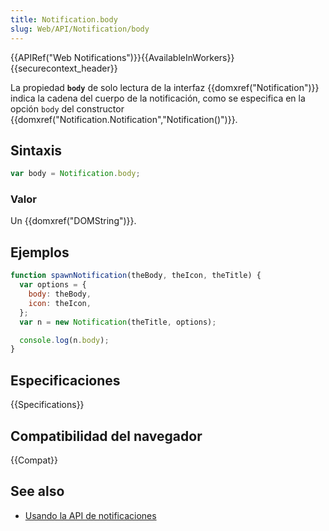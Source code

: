 ```yaml
---
title: Notification.body
slug: Web/API/Notification/body
---
```


{{APIRef("Web Notifications")}}{{AvailableInWorkers}}{{securecontext_header}}

La propiedad **`body`** de solo lectura de la interfaz
{{domxref("Notification")}} indica la cadena del cuerpo de la notificación, como
se especifica en la opción `body` del constructor
{{domxref("Notification.Notification","Notification()")}}.

## Sintaxis

```js
var body = Notification.body;
```

### Valor

Un {{domxref("DOMString")}}.

## Ejemplos

```js
function spawnNotification(theBody, theIcon, theTitle) {
  var options = {
    body: theBody,
    icon: theIcon,
  };
  var n = new Notification(theTitle, options);

  console.log(n.body);
}
```

## Especificaciones

{{Specifications}}

## Compatibilidad del navegador

{{Compat}}

## See also

- [Usando la API de notificaciones](/es/docs/Web/API/Notifications_API/Using_the_Notifications_API)
